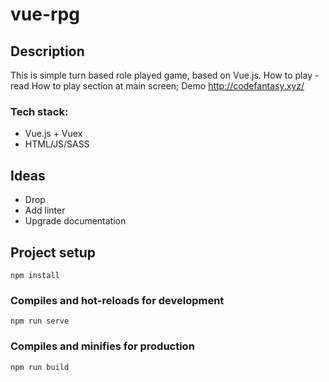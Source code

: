 # vue-rpg
## Description
This is simple turn based role played game, based on Vue.js.
How to play - read How to play section at main screen;
Demo http://codefantasy.xyz/

### Tech stack:
- Vue.js + Vuex
- HTML/JS/SASS

## Ideas
- Drop
- Add linter
- Upgrade documentation





## Project setup
```
npm install
```

### Compiles and hot-reloads for development
```
npm run serve
```

### Compiles and minifies for production
```
npm run build
```

